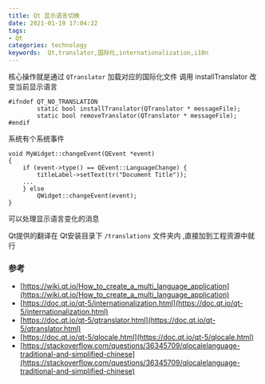 ```yaml
---
title: Qt 显示语言切换
date: 2021-01-19 17:04:22
tags: 
- Qt
categories: technology
keywords:  Qt,translator,国际化,internationalization,i18n
---
```


核心操作就是通过 ```QTranslator```  加载对应的国际化文件
调用  installTranslator 改变当前显示语言

	#ifndef QT_NO_TRANSLATION
	    	static bool installTranslator(QTranslator * messageFile);
	    	static bool removeTranslator(QTranslator * messageFile);
	#endif

系统有个系统事件

	void MyWidget::changeEvent(QEvent *event)
	{
	    if (event->type() == QEvent::LanguageChange) {
	        titleLabel->setText(tr("Document Title"));
        ...
    	} else
        	QWidget::changeEvent(event);
	}

可以处理显示语言变化的消息

Qt提供的翻译在 Qt安装目录下  ```/translations```  文件夹内 ,直接加到工程资源中就行

### 参考

- [https://wiki.qt.io/How_to_create_a_multi_language_application](https://wiki.qt.io/How_to_create_a_multi_language_application)
- [https://doc.qt.io/qt-5/internationalization.html](https://doc.qt.io/qt-5/internationalization.html)
- [https://doc.qt.io/qt-5/qtranslator.html](https://doc.qt.io/qt-5/qtranslator.html)
- [https://doc.qt.io/qt-5/qlocale.html](https://doc.qt.io/qt-5/qlocale.html)
- [https://stackoverflow.com/questions/36345709/qlocalelanguage-traditional-and-simplified-chinese](https://stackoverflow.com/questions/36345709/qlocalelanguage-traditional-and-simplified-chinese)